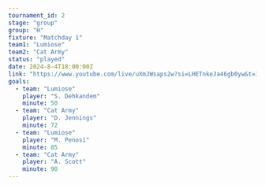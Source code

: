 ```yaml
---
tournament_id: 2
stage: "group"
group: "H"
fixture: "Matchday 1"
team1: "Lumiose"
team2: "Cat Army"
status: "played"
date: 2024-8-4T18:00:00Z
link: "https://www.youtube.com/live/uXmJWsaps2w?si=LHETnkeJa46gb0yw&t=11089"
goals:
  - team: "Lumiose"
    player: "S. Dehkandem"
    minute: 50
  - team: "Cat Army"
    player: "D. Jennings"
    minute: 72
  - team: "Lumiose"
    player: "M. Penosi"
    minute: 85
  - team: "Cat Army"
    player: "A. Scott"
    minute: 90
---
```

